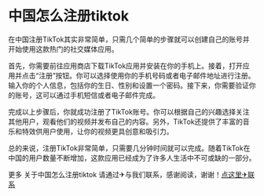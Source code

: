 # 中国怎么注册tiktok

在中国注册TikTok其实非常简单，只需几个简单的步骤就可以创建自己的账号并开始使用这款热门的社交媒体应用。

首先，你需要前往应用商店下载TikTok应用并安装在你的手机上。接着，打开应用并点击“注册”按钮。你可以选择使用你的手机号码或者电子邮件地址进行注册。输入你的个人信息，包括你的生日、性别和设置一个密码。接下来，你需要验证你的账号，这可以通过手机短信或者电子邮件完成。

完成以上步骤后，你就成功注册了TikTok账号。你可以根据自己的兴趣选择关注其他用户，观看他们的视频并发布自己的内容。另外，TikTok还提供了丰富的音乐和特效供用户使用，让你的视频更具创意和吸引力。

总的来说，注册TikTok非常简单，只需要几分钟时间就可以完成。随着TikTok在中国的用户数量不断增加，这款应用已经成为了许多人生活中不可或缺的一部分。

更多 关于中国怎么注册tiktok 请通过✈与我们联系，感谢阅读，谢谢！[点这里✈联系](https://a.k02.cc)
